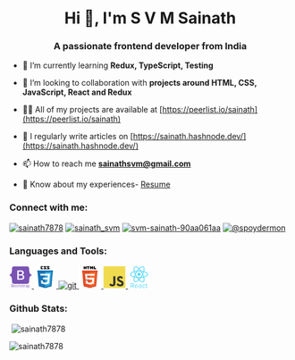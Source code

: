 <h1 align="center">Hi 👋, I'm S V M Sainath</h1>
<h3 align="center">A passionate frontend developer from India</h3>

- 🌱 I’m currently learning **Redux, TypeScript, Testing**

- 🤝 I’m looking to collaboration with **projects around HTML, CSS, JavaScript, React and Redux**

- 👨‍💻 All of my projects are available at [https://peerlist.io/sainath](https://peerlist.io/sainath)

- 📝 I regularly write articles on [https://sainath.hashnode.dev/](https://sainath.hashnode.dev/)

- 📫 How to reach me **sainathsvm@gmail.com**

- 📄 Know about my experiences- [Resume](https://drive.google.com/file/d/1s_Y5EeD6dEOChOy0bPMNGwo--hpsI8Cs/view?usp=sharing)

<h3 align="left">Connect with me:</h3>
<p align="left">
<a href="https://github.com/sainath7878" target="blank"><img align="center" src="https://raw.githubusercontent.com/rahuldkjain/github-profile-readme-generator/master/src/images/icons/Social/github.svg" alt="sainath7878" height="30" width="40" /></a>
<a href="https://twitter.com/sainath_svm" target="blank"><img align="center" src="https://raw.githubusercontent.com/rahuldkjain/github-profile-readme-generator/master/src/images/icons/Social/twitter.svg" alt="sainath_svm" height="30" width="40" /></a>
<a href="https://linkedin.com/in/svm-sainath-90aa061aa" target="blank"><img align="center" src="https://raw.githubusercontent.com/rahuldkjain/github-profile-readme-generator/master/src/images/icons/Social/linked-in-alt.svg" alt="svm-sainath-90aa061aa" height="30" width="40" /></a>
<a href="https://hashnode.com/@spoydermon" target="blank"><img align="center" src="https://raw.githubusercontent.com/rahuldkjain/github-profile-readme-generator/master/src/images/icons/Social/hashnode.svg" alt="@spoydermon" height="30" width="40" /></a>
</p>

<h3 align="left">Languages and Tools:</h3>
<p align="left"> <a href="https://getbootstrap.com" target="_blank" rel="noreferrer"> <img src="https://raw.githubusercontent.com/devicons/devicon/master/icons/bootstrap/bootstrap-plain-wordmark.svg" alt="bootstrap" width="40" height="40"/> </a> <a href="https://www.w3schools.com/css/" target="_blank" rel="noreferrer"> <img src="https://raw.githubusercontent.com/devicons/devicon/master/icons/css3/css3-original-wordmark.svg" alt="css3" width="40" height="40"/> </a> <a href="https://git-scm.com/" target="_blank" rel="noreferrer"> <img src="https://www.vectorlogo.zone/logos/git-scm/git-scm-icon.svg" alt="git" width="40" height="40"/> </a> <a href="https://www.w3.org/html/" target="_blank" rel="noreferrer"> <img src="https://raw.githubusercontent.com/devicons/devicon/master/icons/html5/html5-original-wordmark.svg" alt="html5" width="40" height="40"/> </a> <a href="https://developer.mozilla.org/en-US/docs/Web/JavaScript" target="_blank" rel="noreferrer"> <img src="https://raw.githubusercontent.com/devicons/devicon/master/icons/javascript/javascript-original.svg" alt="javascript" width="40" height="40"/> </a> <a href="https://reactjs.org/" target="_blank" rel="noreferrer"> <img src="https://raw.githubusercontent.com/devicons/devicon/master/icons/react/react-original-wordmark.svg" alt="react" width="40" height="40"/> </a> </p>

<h3 align="left">Github Stats:</h3>
<p>&nbsp;<img align="center" src="https://github-readme-stats.vercel.app/api?username=sainath7878&show_icons=true&locale=en" alt="sainath7878" /></p>
  
<p><img align="left" src="https://github-readme-stats.vercel.app/api/top-langs?username=sainath7878&show_icons=true&locale=en&layout=compact" alt="sainath7878" /></p></br>


